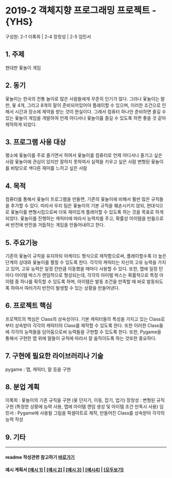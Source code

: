 # 2019-2 객체지향 프로그래밍 프로젝트 - **{YHS}**
구성원: 2-1 이록희 | 2-4 장창성 | 2-5 임민서

## 1. 주제
현대판  윷놀이 게임

## 2. 동기
 윷놀이는 한국의 전통 놀이로 많은 사람들에게 꾸준히 인기가 많다. 그러나 윷놀이는 말 판, 윷 4개, 그리고 8개의 말이 준비되어있어야 플레이할 수 있으며, 이러한 조건으로 인해서 시간과 장소에 제약을 받는 것이 현실이다. 그래서 컴퓨터 하나만 준비하면 즐길 수 있는 윷놀이 게임을 개발하여 언제 어디서나 윷놀이를 즐길 수 있도록 하면 좋을 것 같아 제작하게 되었다. 

## 3. 프로그램 사용 대상
 평소에 윷놀이를 주로 즐기면서 하여서 윷놀이를 컴퓨터로 언제 어디서나 즐기고 싶은 사람
윷놀이에 관심이 있지만 잘하지 못하여서 실력을 키우고 싶은 사람
변형된 윷놀이를 바탕으로 색다른 재미를 느끼고 싶은 사람

## 4. 목적
 컴퓨터를 통해서 윷놀이 프로그램을 만들면, 기존의 윷놀이에 비해서 훨씬 많은 규칙들을 추가할 수 있다. 따라서 우리 팀은 윷놀이의 기본 규칙을 훼손시키지 않되, 현대식으로 윷놀이를 변형시킴으로써 더욱 재미있게 플레이할 수 있도록 하는 것을 목표로 하게 되었다. 윷놀이를 진행하는 캐릭터에 따라서 능력치를 주고, 확률성 아이템을 만듦으로써 반전에 반전을 거듭하는 게임을 만들어내려고 한다.

## 5. 주요기능 
 기존의 윷놀이 규칙을 유지하되 아케이드 형식으로 제작함으로써, 플레이할수록 더 높은 단계의 상대와 윷놀이를 펼칠 수 있도록 한다. 각각의 캐릭터는 자신의 고유 능력을 가지고 있어, 고유 능력은 일정 칸만큼 이동했을 때마다 사용할 수 있다. 또한, 맵에 일정 턴마다 아이템 박스가 랜덤적으로 형성되는데, 각각의 아이템 박스는 확률적으로 특정 아이템 중 하나를 획득할 수 있도록 하며, 아이템은 발동 조건을 만족할 때 바로 발동되도록 하여서 여러가지 반전이 발생할 수 있는 상황을 만들어낸다.

## 6. 프로젝트 핵심
 프로젝트의 핵심은 Class의 상속성이다. 기본 캐릭터들의 특성을 가지고 있는 Class로부터 상속받아 각각의 캐릭터의 Class를 제작할 수 있도록 한다. 또한 이러한 Class들에 각각의 능력들을 담아둠으로써 능력들을 구현할 수 있도록 한다. 또한, Pygame을 통해서 구현한 맵 위에 말들이 규칙에 따라서 잘 움직이도록 하는 것또한 중요하다.

## 7. 구현에 필요한 라이브러리나 기술
pygame : 맵, 캐릭터, 말 등을 구현

## 8. **분업 계획**
이록희 : 윷놀이의 기존 규칙을 구현 (윷 던지기, 이동, 잡기, 업기)
장창성 : 변형된 규칙 구현 (특정한 상황에 능력 사용, 맵에 아이템 랜덤 생성 및 아이템 조건 만족시 사용)
임민서 : Pygame에 사용될 그림을 픽셀아트로 제작, 만들어진 Class를 상속받아 각각의 능력 작성

## 9. 기타

<hr>

#### readme 작성관련 참고하기 [바로가기](https://heropy.blog/2017/09/30/markdown/)

#### 예시 계획서 [[예시 1]](https://docs.google.com/document/d/1hcuGhTtmiTUxuBtr3O6ffrSMahKNhEj33woE02V-84U/edit?usp=sharing) | [[예시 2]](https://docs.google.com/document/d/1FmxTZvmrroOW4uZ34Xfyyk9ejrQNx6gtsB6k7zOvHYE/edit?usp=sharing) | [[예시 3]](https://github.com/goldmango328/2018-OOP-Python-Light) | [[예시4]](https://github.com/ssy05468/2018-OOP-Python-lightbulb) | [[모두보기]](https://github.com/kadragon/oop_project_ex/network/members)
